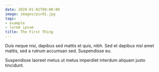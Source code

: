 ```yaml
---
date: 2020-01-01T00:00:00
image: images/pic01.jpg
tags:
- example
- lorem ipsum
title: The First Thing
---
```

Duis neque nisi, dapibus sed mattis et quis, nibh. Sed et dapibus nisl amet
mattis, sed a rutrum accumsan sed. Suspendisse eu.
<!-- more -->
Suspendisse laoreet metus ut metus imperdiet interdum aliquam justo tincidunt.
